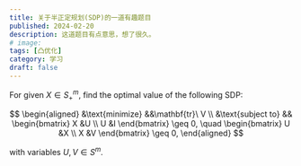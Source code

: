 ```yaml
---
title: 关于半正定规划(SDP)的一道有趣题目
published: 2024-02-20
description: 这道题目有点意思，想了很久。
# image: 
tags: [凸优化]
category: 学习
draft: false
---
```


For given $X \in S^m_+$, find the optimal value of the following SDP:

$$
\begin{aligned}
&\text{minimize} &&\mathbf{tr}\ V \\
&\text{subject to} &&
\begin{bmatrix}
X &U \\
U &I
\end{bmatrix}
\geq 0, \quad
\begin{bmatrix}
U &X \\
X &V
\end{bmatrix}
\geq 0,
\end{aligned}
$$

with variables $U,V \in S^m$.
